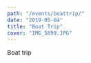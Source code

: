 ```yaml
---
path: "/events/boattrip/"
date: "2019-05-04"
title: "Boat Trip"
cover: "IMG_5899.JPG"
---
```


Boat trip